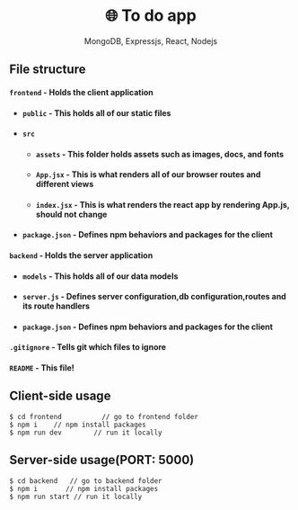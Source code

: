 <h1 align="center">
🌐 To do app
</h1>
<p align="center">
MongoDB, Expressjs, React, Nodejs
</p>

## File structure

#### `frontend` - Holds the client application

- #### `public` - This holds all of our static files
- #### `src`
  - #### `assets` - This folder holds assets such as images, docs, and fonts
  - #### `App.jsx` - This is what renders all of our browser routes and different views
  - #### `index.jsx` - This is what renders the react app by rendering App.js, should not change
- #### `package.json` - Defines npm behaviors and packages for the client

#### `backend` - Holds the server application

- #### `models` - This holds all of our data models
- #### `server.js` - Defines server configuration,db configuration,routes and its route handlers
- #### `package.json` - Defines npm behaviors and packages for the client

#### `.gitignore` - Tells git which files to ignore

#### `README` - This file!

## Client-side usage

```terminal
$ cd frontend          // go to frontend folder
$ npm i    // npm install packages
$ npm run dev        // run it locally
```

## Server-side usage(PORT: 5000)

```terminal
$ cd backend   // go to backend folder
$ npm i       // npm install packages
$ npm run start // run it locally

